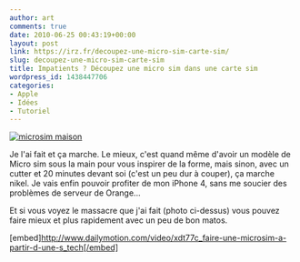 ```yaml
---
author: art
comments: true
date: 2010-06-25 00:43:19+00:00
layout: post
link: https://irz.fr/decoupez-une-micro-sim-carte-sim/
slug: decoupez-une-micro-sim-carte-sim
title: Impatients ? Découpez une micro sim dans une carte sim
wordpress_id: 1438447706
categories:
- Apple
- Idées
- Tutoriel
---
```


[![microsim maison](https://static.irz.fr/2010/06/IMG_0026-1024x303.jpg)](https://static.irz.fr/2010/06/IMG_0026.jpg)

Je l'ai fait et ça marche. Le mieux, c'est quand même d'avoir un modèle de Micro sim sous la main pour vous inspirer de la forme, mais sinon, avec un cutter et 20 minutes devant soi (c'est un peu dur à couper), ça marche nikel. Je vais enfin pouvoir profiter de mon iPhone 4, sans me soucier des problèmes de serveur de Orange...

Et si vous voyez le massacre que j'ai fait (photo ci-dessus) vous pouvez faire mieux et plus rapidement avec un peu de bon matos.

[embed]http://www.dailymotion.com/video/xdt77c_faire-une-microsim-a-partir-d-une-s_tech[/embed]
